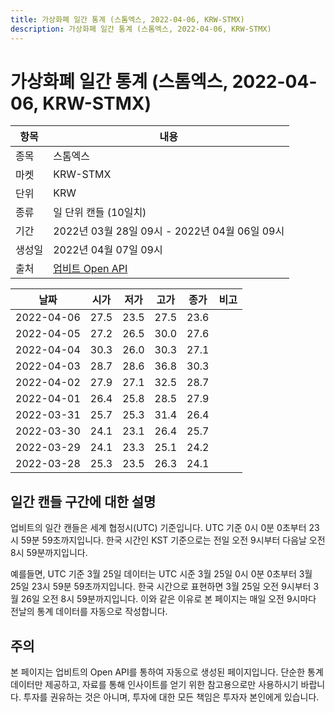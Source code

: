```yaml
---
title: 가상화폐 일간 통계 (스톰엑스, 2022-04-06, KRW-STMX)
description: 가상화폐 일간 통계 (스톰엑스, 2022-04-06, KRW-STMX)
---
```



가상화폐 일간 통계 (스톰엑스, 2022-04-06, KRW-STMX)
===

|항목|내용|
|--|--|
|종목|스톰엑스|
|마켓|KRW-STMX|
|단위|KRW|
|종류|일 단위 캔들 (10일치)|
|기간|2022년 03월 28일 09시 - 2022년 04월 06일 09시|
|생성일|2022년 04월 07일 09시|
|출처|[업비트 Open API](https://docs.upbit.com)|


|날짜|시가|저가|고가|종가|비고|
|--|--|--|--|--|--|
|2022-04-06|27.5|23.5|27.5|23.6|    |
|2022-04-05|27.2|26.5|30.0|27.6|    |
|2022-04-04|30.3|26.0|30.3|27.1|    |
|2022-04-03|28.7|28.6|36.8|30.3|    |
|2022-04-02|27.9|27.1|32.5|28.7|    |
|2022-04-01|26.4|25.8|28.5|27.9|    |
|2022-03-31|25.7|25.3|31.4|26.4|    |
|2022-03-30|24.1|23.1|26.4|25.7|    |
|2022-03-29|24.1|23.3|25.1|24.2|    |
|2022-03-28|25.3|23.5|26.3|24.1|    |


일간 캔들 구간에 대한 설명
---


업비트의 일간 캔들은 세계 협정시(UTC) 기준입니다. 
UTC 기준 0시 0분 0초부터 23시 59분 59초까지입니다. 
한국 시간인 KST 기준으로는 전일 오전 9시부터 다음날 오전 8시 59분까지입니다. 


예를들면, UTC 기준 3월 25일 데이터는 UTC 시준 3월 25일 0시 0분 0초부터 3월 25일 23시 59분 59초까지입니다. 
한국 시간으로 표현하면 3월 25일 오전 9시부터 3월 26일 오전 8시 59분까지입니다. 
이와 같은 이유로 본 페이지는 매일 오전 9시마다 전날의 통계 데이터를 자동으로 작성합니다. 


주의
---


본 페이지는 업비트의 Open API를 통하여 자동으로 생성된 페이지입니다. 
단순한 통계 데이터만 제공하고, 자료를 통해 인사이트를 얻기 위한 참고용으로만 사용하시기 바랍니다. 
투자를 권유하는 것은 아니며, 투자에 대한 모든 책임은 투자자 본인에게 있습니다. 

